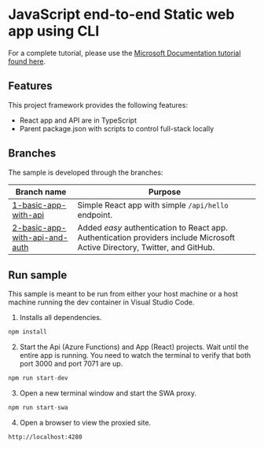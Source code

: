 # JavaScript end-to-end Static web app using CLI

For a complete tutorial, please use the [Microsoft Documentation tutorial found here](https://docs.microsoft.com/azure/developer/javascript/how-to/with-web-app/static-web-app-with-swa-cli/introduction). 

## Features

This project framework provides the following features:

* React app and API are in TypeScript
* Parent package.json with scripts to control full-stack locally

## Branches

The sample is developed through the branches:

|Branch name|Purpose|
|--|--|
|[1-basic-app-with-api](https://github.com/azure-samples/js-e2e-static-web-app-with-cli/tree/1-basic-app-with-api)|Simple React app with simple `/api/hello` endpoint.|
|[2-basic-app-with-api-and-auth](https://github.com/Azure-Samples/js-e2e-static-web-app-with-cli/tree/2-basic-app-with-api-and-auth)|Added _easy_ authentication to React app. Authentication providers include Microsoft Active Directory, Twitter, and GitHub.|

## Run sample

This sample is meant to be run from either your host machine or a host machine running the dev container in Visual Studio Code.

1. Installs all dependencies.

  ```javascript
  npm install
  ```
  
2. Start the Api (Azure Functions) and App (React) projects. Wait until the entire app is running. You need to watch the terminal to verify that both port 3000 and port 7071 are up. 

  ```javascript
  npm run start-dev
  ```

3. Open a new terminal window and start the SWA proxy. 

  ```javascript
  npm run start-swa
  ```

4. Open a browser to view the proxied site.

  ```
  http://localhost:4280
  ```
  
